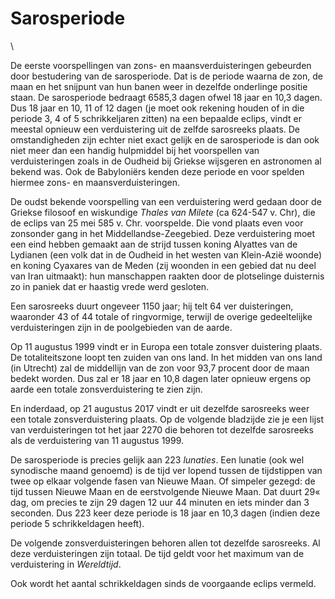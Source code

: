 # Sarosperiode

\

De eerste voorspellingen van zons- en maansverduisteringen gebeurden
door bestudering van de sarosperiode. Dat is de periode waarna de zon,
de maan en het snijpunt van hun banen weer in dezelfde onderlinge
positie staan. De sarosperiode bedraagt 6585,3 dagen ofwel 18 jaar en
10,3 dagen. Dus 18 jaar en 10, 11 of 12 dagen (je moet ook rekening
houden of in die periode 3, 4 of 5 schrikkeljaren zitten) na een
bepaalde eclips, vindt er meestal opnieuw een verduistering uit de
zelfde sarosreeks plaats. De omstandigheden zijn echter niet exact
gelijk en de sarosperiode is dan ook niet meer dan een handig hulpmiddel
bij het voorspellen van verduisteringen zoals in de Oudheid bij Griekse
wijsgeren en astronomen al bekend was. Ook de Babyloniërs kenden deze
periode en voor spelden hiermee zons- en maansverduisteringen.

De oudst bekende voorspelling van een verduistering werd gedaan door de
Griekse filosoof en wiskundige *Thales van Milete* (ca 624-547 v. Chr),
die de eclips van 25 mei 585 v. Chr. voorspelde. Die vond plaats even
voor zonsonder gang in het Middellandse-Zeegebied. Deze verduistering
moet een eind hebben gemaakt aan de strijd tussen koning Alyattes van de
Lydianen (een volk dat in de Oudheid in het westen van Klein-Azië
woonde) en koning Cyaxares van de Meden (zij woonden in een gebied dat
nu deel van Iran uitmaakt): hun manschappen raakten door de plotselinge
duisternis zo in paniek dat er haastig vrede werd gesloten.

Een sarosreeks duurt ongeveer 1150 jaar; hij telt 64 ver duisteringen,
waaronder 43 of 44 totale of ringvormige, terwijl de overige
gedeeltelijke verduisteringen zijn in de poolgebieden van de aarde.

Op 11 augustus 1999 vindt er in Europa een totale zonsver duistering
plaats. De totaliteitszone loopt ten zuiden van ons land. In het midden
van ons land (in Utrecht) zal de middellijn van de zon voor 93,7 procent
door de maan bedekt worden. Dus zal er 18 jaar en 10,8 dagen later
opnieuw ergens op aarde een totale zonsverduistering te zien zijn.

En inderdaad, op 21 augustus 2017 vindt er uit dezelfde sarosreeks weer
een totale zonsverduistering plaats. Op de volgende bladzijde zie je een
lijst van verduisteringen tot het jaar 2270 die behoren tot dezelfde
sarosreeks als de verduistering van 11 augustus 1999.

De sarosperiode is precies gelijk aan 223 *lunaties*. Een lunatie (ook
wel synodische maand genoemd) is de tijd ver lopend tussen de
tijdstippen van twee op elkaar volgende fasen van Nieuwe Maan. Of
simpeler gezegd: de tijd tussen Nieuwe Maan en de eerstvolgende Nieuwe
Maan. Dat duurt 29« dag, om precies te zijn 29 dagen 12 uur 44 minuten
en iets minder dan 3 seconden. Dus 223 keer deze periode is 18 jaar en
10,3 dagen (indien deze periode 5 schrikkeldagen heeft).

De volgende zonsverduisteringen behoren allen tot dezelfde sarosreeks.
Al deze verduisteringen zijn totaal. De tijd geldt voor het maximum van
de verduistering in *Wereldtijd*.

Ook wordt het aantal schrikkeldagen sinds de voorgaande eclips vermeld.
